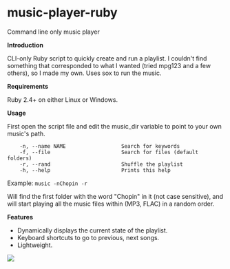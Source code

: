 # music-player-ruby
Command line only music player

**Introduction**

CLI-only Ruby script to quickly create and run a playlist. I couldn't find something that corresponded to what I wanted (tried mpg123 and a few others), so I made my own. Uses sox to run the music.

**Requirements**

Ruby 2.4+ on either Linux or Windows.

**Usage**

First open the script file and edit the music_dir variable to point to your own music's path.

```Usage: music [options]
    -n, --name NAME                  Search for keywords
    -f, --file                       Search for files (default folders)
    -r, --rand                       Shuffle the playlist
    -h, --help                       Prints this help
```

Example: `music -nChopin -r`

Will find the first folder with the word "Chopin" in it (not case sensitive), and will start playing all the music files within (MP3, FLAC) in a random order.

**Features**

- Dynamically displays the current state of the playlist.
- Keyboard shortcuts to go to previous, next songs.
- Lightweight.

![](http://imgur.com/RmieDJS.png)
